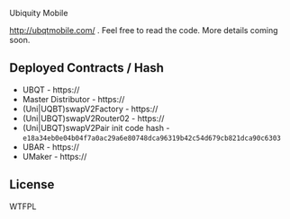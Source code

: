 Ubiquity Mobile

http://ubqtmobile.com/ . Feel free to read the code. More details coming soon.

## Deployed Contracts / Hash

- UBQT - https:// 
- Master Distributor - https:// 
- (Uni|UQBT)swapV2Factory - https://
- (Uni|UBQT)swapV2Router02 - https://
- (Uni|UBQT)swapV2Pair init code hash - `e18a34eb0e04b04f7a0ac29a6e80748dca96319b42c54d679cb821dca90c6303`
- UBAR - https://
- UMaker - https://

## License

WTFPL
